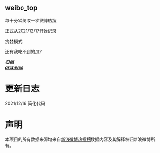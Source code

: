 weibo_top  
---
每十分钟爬取一次微博热搜  
  
正式从2021/12/17开始记录  
  
贪婪模式  
  
还有我吃不到的瓜?  
  
***归档***  
***[archives](./result/)***

# 更新日志  
2021/12/16  简化代码
# 声明  
本项目的所有数据来源均来自[新浪微博热搜榜](https://s.weibo.com/top/summary)数据内容及其解释权归新浪微博所有。
